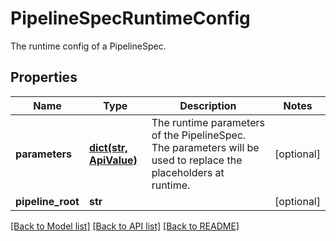 # PipelineSpecRuntimeConfig

The runtime config of a PipelineSpec.
## Properties
Name | Type | Description | Notes
------------ | ------------- | ------------- | -------------
**parameters** | [**dict(str, ApiValue)**](ApiValue.md) | The runtime parameters of the PipelineSpec. The parameters will be used to replace the placeholders at runtime. | [optional]
**pipeline_root** | **str** |  | [optional]

[[Back to Model list]](../README.md#documentation-for-models) [[Back to API list]](../README.md#documentation-for-api-endpoints) [[Back to README]](../README.md)
